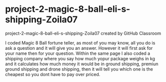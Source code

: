 # project-2-magic-8-ball-eli-s-shipping-Zoila07
project-2-magic-8-ball-eli-s-shipping-Zoila07 created by GitHub Classroom

I coded Magic 8 Ball fortune teller, as most of you may know, all you do is ask a question and it will give you an answer. 
However it will first ask for your name then for your question. Within the same page I also coded a shipping company where 
you say how much yopur package weighs in kg and it calculates how much money it would be in ground shipping, premiun ground
shipping and drone shipping, then it will tell you which one is the cheapest so you dont have to pay over priced. 
